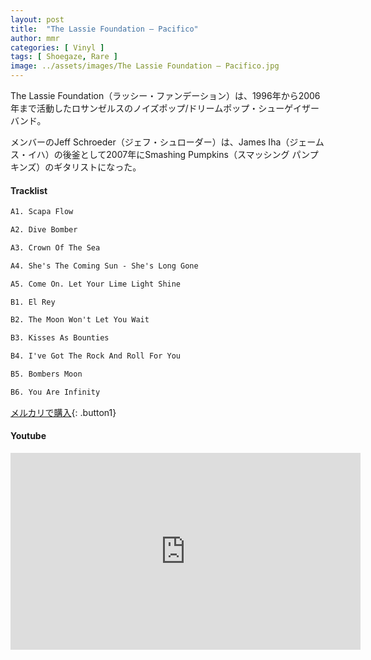 ```yaml
---
layout: post
title:  "The Lassie Foundation – Pacifico"
author: mmr
categories: [ Vinyl ]
tags: [ Shoegaze, Rare ]
image: ../assets/images/The Lassie Foundation – Pacifico.jpg
---
```


The Lassie Foundation（ラッシー・ファンデーション）は、1996年から2006年まで活動したロサンゼルスのノイズポップ/ドリームポップ・シューゲイザーバンド。

メンバーのJeff Schroeder（ジェフ・シュローダー）は、James Iha（ジェームス・イハ）の後釜として2007年にSmashing Pumpkins（スマッシング パンプキンズ）のギタリストになった。

#### Tracklist
```md
A1. Scapa Flow

A2. Dive Bomber

A3. Crown Of The Sea

A4. She's The Coming Sun - She's Long Gone

A5. Come On. Let Your Lime Light Shine

B1. El Rey

B2. The Moon Won't Let You Wait

B3. Kisses As Bounties

B4. I've Got The Rock And Roll For You

B5. Bombers Moon

B6. You Are Infinity
```

[メルカリで購入](https://jp.mercari.com/item/m93678064417?afid=6142608987){: .button1}

#### Youtube
<iframe width="560" height="315" src="https://www.youtube.com/embed/V-gNhgmXrb8?si=EkUUhhXwaLasBgYQ" title="YouTube video player" frameborder="0" allow="accelerometer; autoplay; clipboard-write; encrypted-media; gyroscope; picture-in-picture; web-share" referrerpolicy="strict-origin-when-cross-origin" allowfullscreen></iframe>